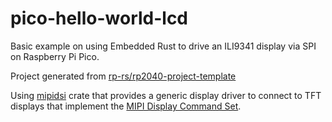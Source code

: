 # pico-hello-world-lcd
Basic example on using Embedded Rust to drive an ILI9341 display via SPI on Raspberry Pi Pico.

Project generated from [rp-rs/rp2040-project-template](https://github.com/rp-rs/rp2040-project-template)

Using [mipidsi](https://docs.rs/mipidsi/latest/mipidsi/) crate that provides a generic display driver to connect to TFT displays that implement the [MIPI Display Command Set](https://www.mipi.org/specifications/display-command-set).